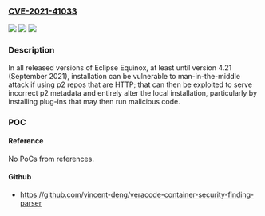 ### [CVE-2021-41033](https://cve.mitre.org/cgi-bin/cvename.cgi?name=CVE-2021-41033)
![](https://img.shields.io/static/v1?label=Product&message=Eclipse%20Equinox&color=blue)
![](https://img.shields.io/static/v1?label=Version&message=%3F%3C%3D%204.21%20&color=brighgreen)
![](https://img.shields.io/static/v1?label=Vulnerability&message=CWE-300&color=brighgreen)

### Description

In all released versions of Eclipse Equinox, at least until version 4.21 (September 2021), installation can be vulnerable to man-in-the-middle attack if using p2 repos that are HTTP; that can then be exploited to serve incorrect p2 metadata and entirely alter the local installation, particularly by installing plug-ins that may then run malicious code.

### POC

#### Reference
No PoCs from references.

#### Github
- https://github.com/vincent-deng/veracode-container-security-finding-parser

